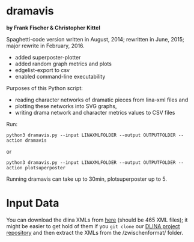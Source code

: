# dramavis

**by Frank Fischer & Christopher Kittel**

Spaghetti-code version written in August, 2014;
rewritten in June, 2015;
major rewrite in February, 2016.

* added superposter-plotter
* added random graph metrics and plots
* edgelist-export to csv
* enabled command-line executability

Purposes of this Python script:

* reading character networks of dramatic pieces from lina-xml files and
* plotting these networks into SVG graphs,
* writing drama network and character metrics values to CSV files

Run:

```
python3 dramavis.py --input LINAXMLFOLDER --output OUTPUTFOLDER --action dramavis
```
or

```
python3 dramavis.py --input LINAXMLFOLDER --output OUTPUTFOLDER --action plotsuperposter
```

Running dramavis can take up to 30min, plotsuperposter up to 5.

# Input Data

You can download the dlina XMLs from [here](https://github.com/dlina/project/tree/master/data/zwischenformat)
(should be 465 XML files); it might be easier to get hold of them if you ``git clone``
our [DLINA project repository](https://github.com/dlina/project) and then extract the
XMLs from the /zwischenformat/ folder.
